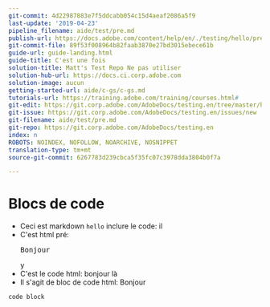 ```yaml
---
git-commit: 4d22987883e7f5ddcabb054c15d4aeaf2086a5f9
last-update: '2019-04-23'
pipeline_filename: aide/test/pre.md
publish-url: https://docs.adobe.com/content/help/en/./testing/hello/pre.html
git-commit-file: 89f53f008964b82faab3870e27bd3015ebece61b
guide-url: guide-landing.html
guide-title: C'est une fois
solution-title: Matt's Test Repo Ne pas utiliser
solution-hub-url: https://docs.ci.corp.adobe.com
solution-image: aucun
getting-started-url: aide/c-gs/c-gs.md
tutorials-url: https://training.adobe.com/training/courses.html#
git-edit: https://git.corp.adobe.com/AdobeDocs/testing.en/tree/master/help/testing/pre.md
git-issue: https://git.corp.adobe.com/AdobeDocs/testing.en/issues/new
git-filename: aide/test/pre.md
git-repo: https://git.corp.adobe.com/AdobeDocs/testing.en
index: n
ROBOTS: NOINDEX, NOFOLLOW, NOARCHIVE, NOSNIPPET
translation-type: tm+mt
source-git-commit: 6267783d239cbca5f35fc07c3978dda3804b0f7a

---
```


# Blocs de code

* Ceci est markdown `hello` inclure le code: il
* C'est html pré: <pre>Bonjour</pre> y
* C'est le <code></code> code html: bonjour là
* Il s'agit de bloc de code html: <codeblock>Bonjour</codeblock>


```
code block
```
